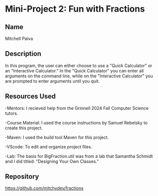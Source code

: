 # Mini-Project 2: Fun with Fractions

## Name
Mitchell Paiva

## Description
In this program, the user can either choose to use a "Quick Calculator" or an
"Interactive Calculator." In the "Quick Calculator" you can enter all arguments on the command line, while on the "Interactive Calculator" you are prompted to enter arguments until you quit.



## Resources Used
-Mentors: I recieved help from the Grinnell 2024 Fall Computer Science tutors.

-Course Material: I used the course instructions by Samuel Rebelsky to create this project.

-Maven: I used the build tool Maven for this project.

-VScode: To edit and organize project files.

-Lab: The basis for BigFraction.util was from a lab that Samantha Schmidt and I did titled: "Designing Your Own Classes."


## Repository 
https://github.com/mitchydev/fractions
